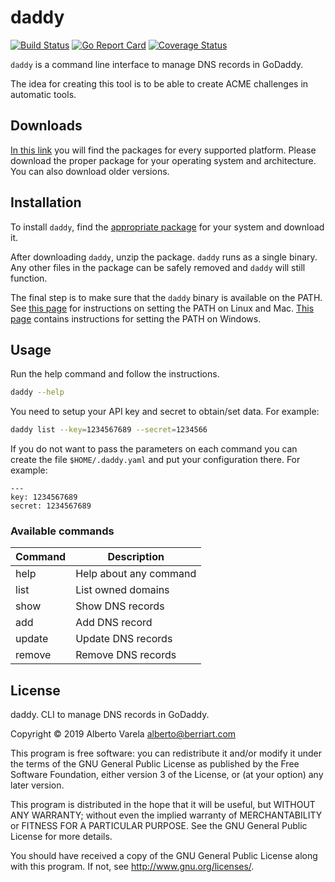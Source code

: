 # daddy

[![Build Status](https://travis-ci.org/artberri/daddy.svg?branch=master)](https://travis-ci.org/artberri/daddy)
[![Go Report Card](https://goreportcard.com/badge/artberri/daddy)](https://goreportcard.com/report/artberri/daddy)
[![Coverage Status](https://coveralls.io/repos/github/artberri/daddy/badge.svg?branch=master)](https://coveralls.io/github/artberri/daddy?branch=master)

`daddy` is a command line interface to manage DNS records in GoDaddy.

The idea for creating this tool is to be able to create ACME challenges in automatic tools.

## Downloads

[In this link](https://github.com/artberri/daddy/releases) you will find the packages for every supported platform. Please download the proper package for your operating system and architecture. You can also download older versions.

## Installation

To install `daddy`, find the [appropriate package](https://github.com/artberri/daddy/releases)
for your system and download it.

After downloading `daddy`, unzip the package. `daddy` runs as a single binary. Any other files in the package can be safely removed and `daddy` will still function.

The final step is to make sure that the `daddy` binary is available on the PATH. See [this page](https://stackoverflow.com/questions/14637979/how-to-permanently-set-path-on-linux) for instructions on setting the PATH on Linux and Mac. [This page](https://stackoverflow.com/questions/1618280/where-can-i-set-path-to-make-exe-on-windows) contains instructions for setting the PATH on Windows.

## Usage

Run the help command and follow the instructions.

```bash
daddy --help
```

You need to setup your API key and secret to obtain/set data. For example:

```bash
daddy list --key=1234567689 --secret=1234566
```

If you do not want to pass the parameters on each command you can create
the file `$HOME/.daddy.yaml` and put your configuration there. For example:

```taml
---
key: 1234567689
secret: 1234567689
```

### Available commands

| Command | Description            |
|---------|------------------------|
| help    | Help about any command |
| list    | List owned domains     |
| show    | Show DNS records       |
| add     | Add DNS record         |
| update  | Update DNS records     |
| remove  | Remove DNS records     |

## License

daddy. CLI to manage DNS records in GoDaddy.

Copyright © 2019 Alberto Varela <alberto@berriart.com>

This program is free software: you can redistribute it and/or modify
it under the terms of the GNU General Public License as published by
the Free Software Foundation, either version 3 of the License, or
(at your option) any later version.

This program is distributed in the hope that it will be useful,
but WITHOUT ANY WARRANTY; without even the implied warranty of
MERCHANTABILITY or FITNESS FOR A PARTICULAR PURPOSE.  See the
GNU General Public License for more details.

You should have received a copy of the GNU General Public License
along with this program. If not, see <http://www.gnu.org/licenses/>.
